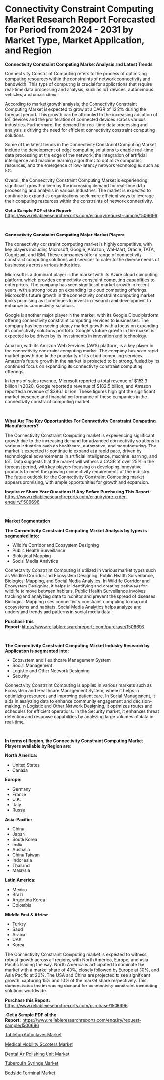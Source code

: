 <p><h1>Connectivity Constraint Computing Market Research Report Forecasted for Period from 2024 -  2031 by Market Type, Market Application, and Region</h1></p><p><strong>Connectivity Constraint Computing Market Analysis and Latest Trends</strong></p>
<p><p>Connectivity Constraint Computing refers to the process of optimizing computing resources within the constraints of network connectivity and bandwidth. This type of computing is crucial for applications that require real-time data processing and analysis, such as IoT devices, autonomous vehicles, and smart cities.</p><p>According to market growth analysis, the Connectivity Constraint Computing Market is expected to grow at a CAGR of 12.2% during the forecast period. This growth can be attributed to the increasing adoption of IoT devices and the proliferation of connected devices across various industries. Furthermore, the demand for real-time data processing and analysis is driving the need for efficient connectivity constraint computing solutions.</p><p>Some of the latest trends in the Connectivity Constraint Computing Market include the development of edge computing solutions to enable real-time data processing at the edge of the network, the integration of artificial intelligence and machine learning algorithms to optimize computing resources, and the emergence of low-latency network technologies such as 5G.</p><p>Overall, the Connectivity Constraint Computing Market is experiencing significant growth driven by the increasing demand for real-time data processing and analysis in various industries. The market is expected to continue to expand as organizations seek more efficient ways to leverage their computing resources within the constraints of network connectivity.</p></p>
<p><strong>Get a Sample PDF of the Report:&nbsp;</strong> <a href="https://www.reliableresearchreports.com/enquiry/request-sample/1506696">https://www.reliableresearchreports.com/enquiry/request-sample/1506696</a></p>
<p>&nbsp;</p>
<p><strong>Connectivity Constraint Computing Major Market Players</strong></p>
<p><p>The connectivity constraint computing market is highly competitive, with key players including Microsoft, Google, Amazon, Wal-Mart, Oracle, TATA, Cognizant, and IBM. These companies offer a range of connectivity constraint computing solutions and services to cater to the diverse needs of businesses across various industries.</p><p>Microsoft is a dominant player in the market with its Azure cloud computing platform, which provides connectivity constraint computing capabilities to enterprises. The company has seen significant market growth in recent years, with a strong focus on expanding its cloud computing offerings. Microsoft's future growth in the connectivity constraint computing market looks promising as it continues to invest in research and development to enhance its connectivity solutions.</p><p>Google is another major player in the market, with its Google Cloud platform offering connectivity constraint computing services to businesses. The company has been seeing steady market growth with a focus on expanding its connectivity solutions portfolio. Google's future growth in the market is expected to be driven by its investments in innovation and technology.</p><p>Amazon, with its Amazon Web Services (AWS) platform, is a key player in the connectivity constraint computing market. The company has seen rapid market growth due to the popularity of its cloud computing services. Amazon's future growth in the market is projected to be strong, fueled by its continued focus on expanding its connectivity constraint computing offerings.</p><p>In terms of sales revenue, Microsoft reported a total revenue of $153.3 billion in 2020, Google reported a revenue of $182.5 billion, and Amazon reported a revenue of $386.1 billion. These figures highlight the significant market presence and financial performance of these companies in the connectivity constraint computing market.</p></p>
<p>&nbsp;</p>
<p><strong>What Are The Key Opportunities For Connectivity Constraint Computing Manufacturers?</strong></p>
<p><p>The Connectivity Constraint Computing market is experiencing significant growth due to the increasing demand for advanced connectivity solutions in various industries such as healthcare, automotive, and manufacturing. The market is expected to continue to expand at a rapid pace, driven by technological advancements in artificial intelligence, machine learning, and IoT. Data suggests that the market will witness a CAGR of over 25% in the forecast period, with key players focusing on developing innovative products to meet the growing connectivity requirements of the industry. The future outlook for the Connectivity Constraint Computing market appears promising, with ample opportunities for growth and expansion.</p></p>
<p><strong>Inquire or Share Your Questions If Any Before Purchasing This Report:</strong> <a href="https://www.reliableresearchreports.com/enquiry/pre-order-enquiry/1506696">https://www.reliableresearchreports.com/enquiry/pre-order-enquiry/1506696</a></p>
<p>&nbsp;</p>
<p><strong>Market Segmentation</strong></p>
<p><strong>The Connectivity Constraint Computing Market Analysis by types is segmented into:</strong></p>
<p><ul><li>Wildlife Corridor and Ecosystem Designing</li><li>Public Health Surveillance</li><li>Biological Mapping</li><li>Social Media Analytics</li></ul></p>
<p><p>Connectivity Constraint Computing is utilized in various market types such as Wildlife Corridor and Ecosystem Designing, Public Health Surveillance, Biological Mapping, and Social Media Analytics. In Wildlife Corridor and Ecosystem Designing, it helps in identifying and creating pathways for wildlife to move between habitats. Public Health Surveillance involves tracking and analyzing data to monitor and prevent the spread of diseases. Biological Mapping uses connectivity constraint computing to map out ecosystems and habitats. Social Media Analytics helps analyze and understand trends and patterns in social media data.</p></p>
<p><strong>Purchase this Report:&nbsp;</strong><a href="https://www.reliableresearchreports.com/purchase/1506696">https://www.reliableresearchreports.com/purchase/1506696</a></p>
<p>&nbsp;</p>
<p><strong>The Connectivity Constraint Computing Market Industry Research by Application is segmented into:</strong></p>
<p><ul><li>Ecosystem and Healthcare Management System</li><li>Social Management</li><li>Logistic and Other Network Designing</li><li>Security</li></ul></p>
<p><p>Connectivity Constraint Computing is applied in various markets such as Ecosystem and Healthcare Management System, where it helps in optimizing resources and improving patient care. In Social Management, it aids in analyzing data to enhance community engagement and decision-making. In Logistic and Other Network Designing, it optimizes routes and schedules for efficient operations. In the Security market, it enhances threat detection and response capabilities by analyzing large volumes of data in real-time.</p></p>
<p>&nbsp;</p>
<p><strong>In terms of Region, the Connectivity Constraint Computing Market Players available by Region are:</strong></p>
<p>
    <p> <strong> North America: </strong>
        <ul>
            <li>United States</li>
            <li>Canada</li>
        </ul>
        </p> 
    <p> <strong> Europe: </strong>
        <ul>
            <li>Germany</li>
            <li>France</li>
            <li>U.K.</li>
            <li>Italy</li>
            <li>Russia</li>
        </ul>
        </p> 
    <p> <strong> Asia-Pacific: </strong>
        <ul>
            <li>China</li>
            <li>Japan</li>
            <li>South Korea</li>
            <li>India</li>
            <li>Australia</li>
            <li>China Taiwan</li>
            <li>Indonesia</li>
            <li>Thailand</li>
            <li>Malaysia</li>
        </ul>
        </p> 
    <p> <strong> Latin America: </strong>
        <ul>
            <li>Mexico</li>
            <li>Brazil</li>
            <li>Argentina Korea</li>
            <li>Colombia</li>
        </ul>
        </p> 
    <p> <strong> Middle East & Africa: </strong>
        <ul>
            <li>Turkey</li>
            <li>Saudi</li>
            <li>Arabia</li>
            <li>UAE</li>
            <li>Korea</li>
        </ul>
    </p>
    </p>
<p><p>The Connectivity Constraint Computing market is expected to witness robust growth across all regions, with North America, Europe, and Asia Pacific leading the way. North America is anticipated to dominate the market with a market share of 40%, closely followed by Europe at 30%, and Asia Pacific at 20%. The USA and China are projected to see significant growth, capturing 15% and 10% of the market share respectively. This demonstrates the increasing demand for connectivity constraint computing solutions worldwide.</p></p>
<p><strong>Purchase this Report: </strong><a href="https://www.reliableresearchreports.com/purchase/1506696">https://www.reliableresearchreports.com/purchase/1506696</a></p>
<p>&nbsp;<strong>Get a Sample PDF of the Report:&nbsp;&nbsp;</strong><a href="https://www.reliableresearchreports.com/enquiry/request-sample/1506696">https://www.reliableresearchreports.com/enquiry/request-sample/1506696</a></p>
<p><strong></strong></p>
<p><p><a href="https://medium.com/p/52a23514fdc6/edit">Tabletop Autoclaves Market</a></p><p><a href="https://medium.com/p/26c131ce240f/edit">Medical Mobility Scooters Market</a></p><p><a href="https://medium.com/p/e47bd514c302/edit">Dental Air Polishing Unit Market</a></p><p><a href="https://medium.com/p/6205bf783e34/edit">Tuberculin Syringe Market</a></p><p><a href="https://medium.com/p/fd53ad0227b0/edit">Bedside Terminal Market</a></p></p>